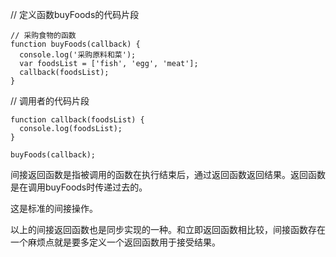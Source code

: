 // 定义函数buyFoods的代码片段
```
// 采购食物的函数
function buyFoods(callback) {
  console.log('采购原料和菜');
  var foodsList = ['fish', 'egg', 'meat'];
  callback(foodsList);
}
```

// 调用者的代码片段
```
function callback(foodsList) {
  console.log(foodsList);
}

buyFoods(callback);
```

间接返回函数是指被调用的函数在执行结束后，通过返回函数返回结果。返回函数是在调用buyFoods时传递过去的。

这是标准的间接操作。

以上的间接返回函数也是同步实现的一种。和立即返回函数相比较，间接函数存在一个麻烦点就是要多定义一个返回函数用于接受结果。
